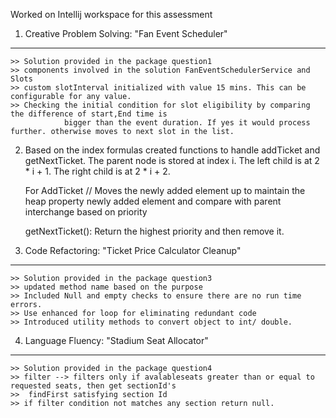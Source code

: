 Worked on Intellij workspace for this assessment

1. Creative Problem Solving: "Fan Event Scheduler"
-------------------------------------------------
    >> Solution provided in the package question1
    >> components involved in the solution FanEventSchedulerService and Slots
    >> custom slotInterval initialized with value 15 mins. This can be configurable for any value.
    >> Checking the initial condition for slot eligibility by comparing the difference of start,End time is
                bigger than the event duration. If yes it would process further. otherwise moves to next slot in the list.

2. Based on the index formulas created functions to handle addTicket and getNextTicket.
    The parent node is stored at index i.
    The left child is at 2 * i + 1.
    The right child is at 2 * i + 2.

    For AddTicket // Moves the newly added element up to maintain the heap property
    newly added element and compare with parent interchange  based on priority

    getNextTicket():  Return the highest priority and then remove it.


3. Code Refactoring: "Ticket Price Calculator Cleanup"
------------------------------------------------------
    >> Solution provided in the package question3
    >> updated method name based on the purpose
    >> Included Null and empty checks to ensure there are no run time errors.
    >> Use enhanced for loop for eliminating redundant code
    >> Introduced utility methods to convert object to int/ double.


 4. Language Fluency: "Stadium Seat Allocator"
 ----------------------------------------------
    >> Solution provided in the package question4
    >> filter --> filters only if avalableseats greater than or equal to requested seats, then get sectionId's
    >>  findFirst satisfying section Id
    >> if filter condition not matches any section return null.



